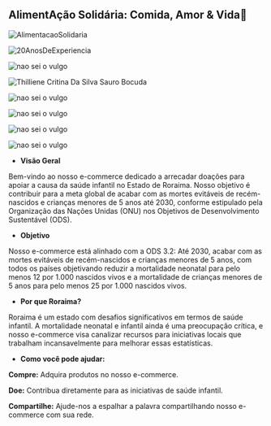 
## AlimentAção Solidária: Comida, Amor & Vida🤝 ##

![AlimentacaoSolidaria](https://lh3.googleusercontent.com/pw/AP1GczPafOzcblDzrOhcQHMoTQgvtisKUaxdo_Ewl7Y58uDaJl53ffKxkVZNblEsM_D8-jGGJYUxEz3JNeYoEbNjTbE9RPxbdGrgeuD7DI4oeO10eDa_mj-DE-MlIG59VjzjiNiKYq5zDTMdB_T34escW94=w607-h607-s-no-gm?authuser=0)

![20AnosDeExperiencia](https://lh3.googleusercontent.com/pw/AP1GczPADMukxeOO9RXVcSrAM4FVcoPkP06HIHmX5JaEbBO1LHzuAzh2kHDGMDGm1PhTiw-r5n2vFG0i1cW7rTAsmiSNFjkYN31ESH7kcw3zT9SgngRnGHmzUhsS0z0g4si74eGIAQ0Cix8AAyA2fxbQdlA=w607-h607-s-no-gm?authuser=0)

![nao sei o vulgo](https://lh3.googleusercontent.com/pw/AP1GczMxdY3Ju7iHHvxo9471EwRQGMHRkkRB71lcGdx_-1eWN_yCyPGGzy5jRMEy30GMg_9Bu-mVS8nGf2nOnrCV_iR9zGvmyspIqKjpBlgZM7QEje0zyr1OeB2H3-bQPlxWVTLQ2pS2CkImxs8KqEBw5bo=w607-h607-s-no-gm?authuser=0)

![Thilliene Critina Da Silva Sauro Bocuda](https://lh3.googleusercontent.com/pw/AP1GczNn_Y81Ml_9S6C-ovswmT74mAdk-8lDm3lWNXBgJh7YLXNIQNC8t7Na5PgQ8PjczUAwNWeAPE6ofIX8FgtOg4w6Wi__kF2qOllvYtnTDRTXkHpDQdf2XY1tpHJeh8qMR04pg9ZUiJZdeB-CdKTbevw=w607-h607-s-no-gm?authuser=0)

![nao sei o vulgo](https://lh3.googleusercontent.com/pw/AP1GczPSkeFjBuZ7eP0rGCtQZJnUMKAROhVjOK6ikZf3xN4SpB6_F3vurn1-VH5-qAFsflw2ysfm10gTS8gxUv_nWmQoBQn-NKEwWwRrrOikqwKkWd5QCX9foYS98Zc_oHfzFPxI7CdCXU_C7nRGtkApAu4=w607-h607-s-no-gm?authuser=0)

![nao sei o vulgo](https://lh3.googleusercontent.com/pw/AP1GczNtWlvBSQ_cgD9UARUNRMO36xcDfeenv6Ox8xqo1ONvCUaag08vsFAQBBB5V_mRHazIbC2Eh5Horv3-NY8dBnbdJS2ys6vlQgW3hXsxku-XbakSERU1Ln49cBmZvLTRR09qYOLIEVWjK4jVxueKquU=w607-h607-s-no-gm?authuser=0)

![nao sei o vulgo](https://lh3.googleusercontent.com/pw/AP1GczOEAA4XLWb9nW2FV4tfBjlv5WvsLVIifDV0uCX-hHR93way3ac03PsoGkR4Q2aVQByNiKodwsejYGvWKGknu276M4lTvlVr_vVYOOszh7cUQngEEiIigYpNPinQPBA02wsGgL5LnXNYOT41NXllgA0=w607-h607-s-no-gm?authuser=0)

![nao sei o vulgo](https://lh3.googleusercontent.com/pw/AP1GczNl-S6n_1j_Vb-jPmen09SIf9Qe-sz2y0gZ4FsWSVwlOzHoiL8dRxtjL_O8qelfxSEBqKR5ia-gRXT9c4Pbje8JK-DBcVtvNOvMh-uMA6JCUtZrGYgnLzfpu7mAI8hExUeIIEjIqys04nMPQZcGpa0=w607-h607-s-no-gm?authuser=0)

- **Visão Geral**
<p style="display: flex; align-items: center; justify-content: center;" >Bem-vindo ao nosso e-commerce dedicado a arrecadar doações para apoiar a causa da saúde infantil no Estado de Roraima. Nosso objetivo é contribuir para a meta global de acabar com as mortes evitáveis de recém-nascidos e crianças menores de 5 anos até 2030, conforme estipulado pela Organização das Nações Unidas (ONU) nos Objetivos de Desenvolvimento Sustentável (ODS). 
</p>

- **Objetivo**

<p style="display: flex; align-items: center; justify-content: center;" >Nosso e-commerce está alinhado com a ODS 3.2: Até 2030, acabar com as mortes evitáveis de recém-nascidos e crianças menores de 5 anos, com todos os países objetivando reduzir a mortalidade neonatal para pelo menos 12 por 1.000 nascidos vivos e a mortalidade de crianças menores de 5 anos para pelo menos 25 por 1.000 nascidos vivos.</p>

- **Por que Roraima?**

<p style="display: flex; align-items: center; justify-content: center;" >Roraima é um estado com desafios significativos em termos de saúde infantil. A mortalidade neonatal e infantil ainda é uma preocupação crítica, e nosso e-commerce visa canalizar recursos para iniciativas locais que trabalham incansavelmente para melhorar essas estatísticas.</p>

- **Como você pode ajudar:**

**Compre:** Adquira produtos no nosso e-commerce.

**Doe:** Contribua diretamente para as iniciativas de saúde infantil.

**Compartilhe:** Ajude-nos a espalhar a palavra compartilhando nosso e-commerce com sua rede.

